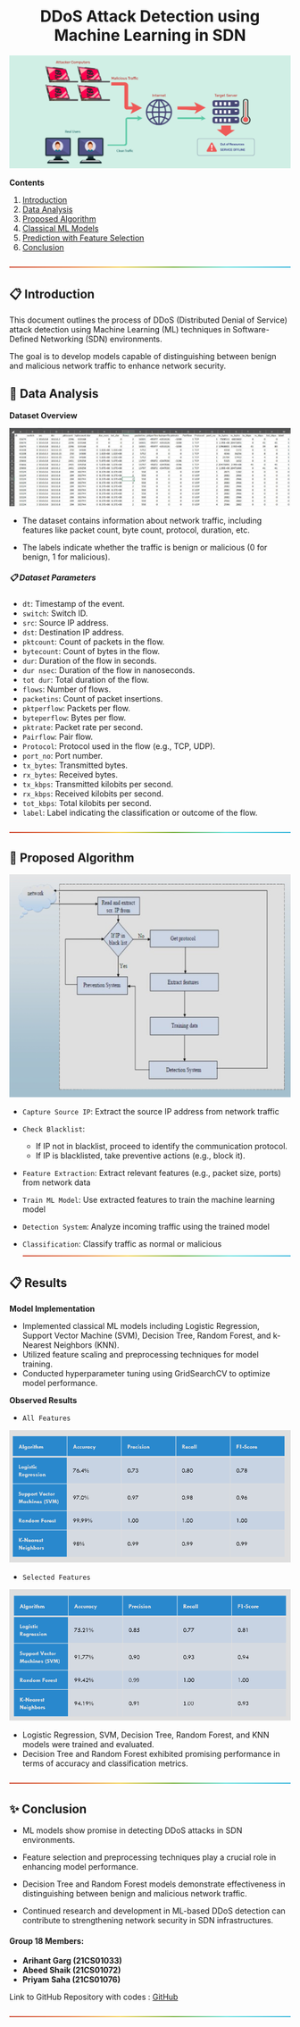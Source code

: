 <h1 align = "center"> DDoS Attack Detection using Machine Learning in SDN </h1>

![](./Assets/DdosAttack.png)

**Contents**

1. [Introduction](#introduction)
2. [Data Analysis](#data-analysis)
3. [Proposed Algorithm](#proposed-algorithm)
3. [Classical ML Models](#classical-ml-models)
4. [Prediction with Feature Selection](#prediction-with-feature-selection)
5. [Conclusion](#conclusion)

![-----------------------------------------------------](./Assets/rainbow.png)

<h2 id="introduction"> 📋 Introduction </h2>

This document outlines the process of DDoS (Distributed Denial of Service) attack detection using Machine Learning (ML) techniques in Software-Defined Networking (SDN) environments. 

The goal is to develop models capable of distinguishing between benign and malicious network traffic to enhance network security.

<h2 id="data-analysis">🌟 Data Analysis </h2>

**Dataset Overview**

![](./Assets/DatasetPreview.png)

- The dataset contains information about network traffic, including features like packet count, byte count, protocol, duration, etc.

- The labels indicate whether the traffic is benign or malicious (0 for benign, 1 for malicious).

<h5 id="usage"> 📋 Dataset Parameters </h5>

- `dt`: Timestamp of the event.
- `switch`: Switch ID.
- `src`: Source IP address.
- `dst`: Destination IP address.
- `pktcount`: Count of packets in the flow.
- `bytecount`: Count of bytes in the flow.
- `dur`: Duration of the flow in seconds.
- `dur nsec`: Duration of the flow in nanoseconds.
- `tot dur`: Total duration of the flow.
- `flows`: Number of flows.
- `packetins`: Count of packet insertions.
- `pktperflow`: Packets per flow.
- `byteperflow`: Bytes per flow.
- `pktrate`: Packet rate per second.
- `Pairflow`: Pair flow.
- `Protocol`: Protocol used in the flow (e.g., TCP, UDP).
- `port_no`: Port number.
- `tx_bytes`: Transmitted bytes.
- `rx_bytes`: Received bytes.
- `tx_kbps`: Transmitted kilobits per second.
- `rx_kbps`: Received kilobits per second.
- `tot_kbps`: Total kilobits per second.
- `label`: Label indicating the classification or outcome of the flow.

![-----------------------------------------------------](./Assets/rainbow.png)

<h2 id="proposed-algorithm">🌟 Proposed Algorithm </h2>

<p align="center">
  <img src="./Assets/ProposedAlgorithm.png" alt="Proposed Algorithm">
</p>

- `Capture Source IP`: Extract the source IP address from network traffic

- `Check Blacklist`:
  - If IP not in blacklist, proceed to identify the communication protocol.
  - If IP is blacklisted, take preventive actions (e.g., block it).

- `Feature Extraction`: Extract relevant features (e.g., packet size, ports) from network data

- `Train ML Model`: Use extracted features to train the machine learning model

- `Detection System`: Analyze incoming traffic using the trained model

- `Classification`: Classify traffic as normal or malicious
![-----------------------------------------------------](./Assets/rainbow.png)

<h2 id="classical-ml-models">📋 Results </h2>

**Model Implementation**

- Implemented classical ML models including Logistic Regression, Support Vector Machine (SVM), Decision Tree, Random Forest, and k-Nearest Neighbors (KNN).
- Utilized feature scaling and preprocessing techniques for model training.
- Conducted hyperparameter tuning using GridSearchCV to optimize model performance.

**Observed Results**

- `All Features`

![](./Assets/AllFeatures.png)

- `Selected Features`

![](./Assets/SelectedFeatures.png)

- Logistic Regression, SVM, Decision Tree, Random Forest, and KNN models were trained and evaluated.
- Decision Tree and Random Forest exhibited promising performance in terms of accuracy and classification metrics.

![-----------------------------------------------------](./Assets/rainbow.png)

<h2 id="conclusion">✨ Conclusion </h2>

- ML models show promise in detecting DDoS attacks in SDN environments.

- Feature selection and preprocessing techniques play a crucial role in enhancing model performance.

- Decision Tree and Random Forest models demonstrate effectiveness in distinguishing between benign and malicious network traffic.

- Continued research and development in ML-based DDoS detection can contribute to strengthening network security in SDN infrastructures.


<h4 id="usage"> Group 18 Members: </h2>

- **Arihant Garg (21CS01033)**
- **Abeed Shaik (21CS01072)**
- **Priyam Saha (21CS01076)**

Link to GitHub Repository with codes : <a href="https://github.com/ArihantGarg/CN_Project" >GitHub</a>

![-----------------------------------------------------](./Assets/rainbow.png)
